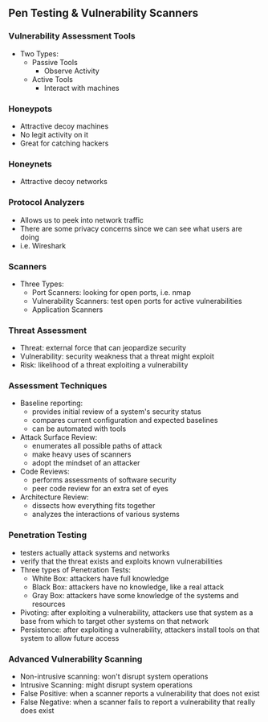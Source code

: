 ## Pen Testing & Vulnerability Scanners

### Vulnerability Assessment Tools
* Two Types:
    * Passive Tools
        * Observe Activity
    * Active Tools
        * Interact with machines

### Honeypots
* Attractive decoy machines
* No legit activity on it
* Great for catching hackers

### Honeynets
* Attractive decoy networks

### Protocol Analyzers
* Allows us to peek into network traffic
* There are some privacy concerns since we can see what users are doing
* i.e. Wireshark

### Scanners
* Three Types:
    * Port Scanners: looking for open ports, i.e. nmap
    * Vulnerability Scanners: test open ports for active vulnerabilities
    * Application Scanners
    
### Threat Assessment
* Threat: external force that can jeopardize security
* Vulnerability: security weakness that a threat might exploit
* Risk: likelihood of a threat exploiting a vulnerability

### Assessment Techniques
* Baseline reporting:
    * provides initial review of a system's security status
    * compares current configuration and expected baselines
    * can be automated with tools
* Attack Surface Review:
    * enumerates all possible paths of attack
    * make heavy uses of scanners
    * adopt the mindset of an attacker
* Code Reviews:
    * performs assessments of software security
    * peer code review for an extra set of eyes
* Architecture Review:
    * dissects how everything fits together
    * analyzes the interactions of various systems

### Penetration Testing
* testers actually attack systems and networks
* verify that the threat exists and exploits known vulnerabilities
* Three types of Penetration Tests:
    * White Box: attackers have full knowledge
    * Black Box: attackers have no knowledge, like a real attack
    * Gray Box: attackers have some knowledge of the systems and resources
* Pivoting: after exploiting a vulnerability, attackers use that system as a base from which to target other systems on that network
* Persistence: after exploiting a vulnerability, attackers install tools on that system to allow future access

### Advanced Vulnerability Scanning
* Non-intrusive scanning: won't disrupt system operations
* Intrusive Scanning: might disrupt system operations
* False Positive: when a scanner reports a vulnerability that does not exist
* False Negative: when a scanner fails to report a vulnerability that really does exist
